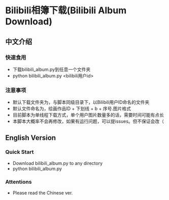 # Bilibili相簿下载(Bilibili Album Download)
## 中文介绍
### 快速食用
- 下载bilibili_album.py到任意一个文件夹
- python bilibili_album.py <bilibili用户id>

### 注意事项
* 默认下载文件夹为，与脚本同级目录下，以Bilibili用户ID命名的文件夹
* 默认文件命名为，绘画作品ID + 下划线 + b + 序号.图片格式
* 目前脚本为单线程下载方式，单个用户图片数量多的话，需要时间可能有点长
* 本脚本大概率不会再修改，如果有运行问题，可以提issues。但不保证会改（

## English Version
### Quick Start
- Download bilibili_album.py to any directory
- python bilibili_album.py <bilibili user id>
  
### Attentions
* Please read the Chinese ver.
